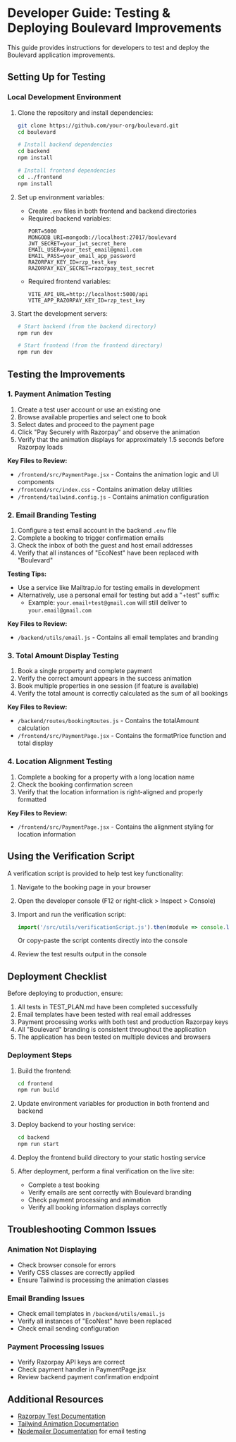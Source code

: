 # Developer Guide: Testing & Deploying Boulevard Improvements

This guide provides instructions for developers to test and deploy the Boulevard application improvements.

## Setting Up for Testing

### Local Development Environment

1. Clone the repository and install dependencies:
   ```bash
   git clone https://github.com/your-org/boulevard.git
   cd boulevard
   
   # Install backend dependencies
   cd backend
   npm install
   
   # Install frontend dependencies
   cd ../frontend
   npm install
   ```

2. Set up environment variables:
   - Create `.env` files in both frontend and backend directories
   - Required backend variables:
     ```
     PORT=5000
     MONGODB_URI=mongodb://localhost:27017/boulevard
     JWT_SECRET=your_jwt_secret_here
     EMAIL_USER=your_test_email@gmail.com
     EMAIL_PASS=your_email_app_password
     RAZORPAY_KEY_ID=rzp_test_key
     RAZORPAY_KEY_SECRET=razorpay_test_secret
     ```
   - Required frontend variables:
     ```
     VITE_API_URL=http://localhost:5000/api
     VITE_APP_RAZORPAY_KEY_ID=rzp_test_key
     ```

3. Start the development servers:
   ```bash
   # Start backend (from the backend directory)
   npm run dev
   
   # Start frontend (from the frontend directory)
   npm run dev
   ```

## Testing the Improvements

### 1. Payment Animation Testing

1. Create a test user account or use an existing one
2. Browse available properties and select one to book
3. Select dates and proceed to the payment page
4. Click "Pay Securely with Razorpay" and observe the animation
5. Verify that the animation displays for approximately 1.5 seconds before Razorpay loads

**Key Files to Review:**
- `/frontend/src/PaymentPage.jsx` - Contains the animation logic and UI components
- `/frontend/src/index.css` - Contains animation delay utilities
- `/frontend/tailwind.config.js` - Contains animation configuration

### 2. Email Branding Testing

1. Configure a test email account in the backend `.env` file
2. Complete a booking to trigger confirmation emails
3. Check the inbox of both the guest and host email addresses
4. Verify that all instances of "EcoNest" have been replaced with "Boulevard"

**Testing Tips:**
- Use a service like Mailtrap.io for testing emails in development
- Alternatively, use a personal email for testing but add a "+test" suffix:
  - Example: `your.email+test@gmail.com` will still deliver to `your.email@gmail.com`

**Key Files to Review:**
- `/backend/utils/email.js` - Contains all email templates and branding

### 3. Total Amount Display Testing

1. Book a single property and complete payment
2. Verify the correct amount appears in the success animation
3. Book multiple properties in one session (if feature is available)
4. Verify the total amount is correctly calculated as the sum of all bookings

**Key Files to Review:**
- `/backend/routes/bookingRoutes.js` - Contains the totalAmount calculation
- `/frontend/src/PaymentPage.jsx` - Contains the formatPrice function and total display

### 4. Location Alignment Testing

1. Complete a booking for a property with a long location name
2. Check the booking confirmation screen
3. Verify that the location information is right-aligned and properly formatted

**Key Files to Review:**
- `/frontend/src/PaymentPage.jsx` - Contains the alignment styling for location information

## Using the Verification Script

A verification script is provided to help test key functionality:

1. Navigate to the booking page in your browser
2. Open the developer console (F12 or right-click > Inspect > Console)
3. Import and run the verification script:
   ```javascript
   import('/src/utils/verificationScript.js').then(module => console.log('Verification script loaded'));
   ```
   Or copy-paste the script contents directly into the console

4. Review the test results output in the console

## Deployment Checklist

Before deploying to production, ensure:

1. All tests in TEST_PLAN.md have been completed successfully
2. Email templates have been tested with real email addresses
3. Payment processing works with both test and production Razorpay keys
4. All "Boulevard" branding is consistent throughout the application
5. The application has been tested on multiple devices and browsers

### Deployment Steps

1. Build the frontend:
   ```bash
   cd frontend
   npm run build
   ```

2. Update environment variables for production in both frontend and backend

3. Deploy backend to your hosting service:
   ```bash
   cd backend
   npm run start
   ```

4. Deploy the frontend build directory to your static hosting service

5. After deployment, perform a final verification on the live site:
   - Complete a test booking
   - Verify emails are sent correctly with Boulevard branding
   - Check payment processing and animation
   - Verify all booking information displays correctly

## Troubleshooting Common Issues

### Animation Not Displaying
- Check browser console for errors
- Verify CSS classes are correctly applied
- Ensure Tailwind is processing the animation classes

### Email Branding Issues
- Check email templates in `/backend/utils/email.js`
- Verify all instances of "EcoNest" have been replaced
- Check email sending configuration

### Payment Processing Issues
- Verify Razorpay API keys are correct
- Check payment handler in PaymentPage.jsx
- Review backend payment confirmation endpoint

## Additional Resources

- [Razorpay Test Documentation](https://razorpay.com/docs/payment-gateway/test-card-details/)
- [Tailwind Animation Documentation](https://tailwindcss.com/docs/animation)
- [Nodemailer Documentation](https://nodemailer.com/about/) for email testing
